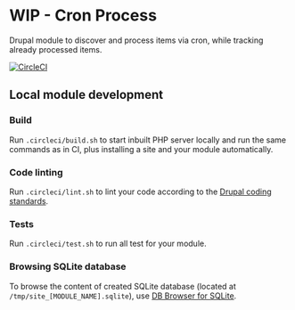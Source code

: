 # WIP - Cron Process

Drupal module to discover and process items via cron, while tracking already processed items.

[![CircleCI](https://circleci.com/gh/integratedexperts/cron_process.svg?style=shield)](https://circleci.com/gh/integratedexperts/cron_process)

Local module development
------------------------

### Build
Run `.circleci/build.sh` to start inbuilt PHP server locally and run the same
commands as in CI, plus installing a site and your module automatically.

### Code linting
Run `.circleci/lint.sh` to lint your code according to the 
[Drupal coding standards](https://www.drupal.org/docs/develop/standards).

### Tests
Run `.circleci/test.sh` to run all test for your module.         

### Browsing SQLite database
To browse the content of created SQLite database 
(located at `/tmp/site_[MODULE_NAME].sqlite`), use [DB Browser for SQLite](https://sqlitebrowser.org/).
